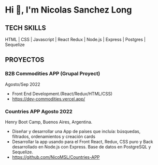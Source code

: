 # Hi 👋, I'm Nicolas Sanchez Long


## TECH SKILLS
HTML | CSS | Javascript | React Redux | Node.js | Express | Postgres | Sequelize


## PROYECTOS
### B2B Commodities APP (Grupal Proyect)
Agosto/Sep 2022
- Front End Development.(React/Redux/HTML/CSS)
- https://dev-commodities.vercel.app/

### Countries APP Agosto 2022
Henry Boot Camp, Buenos Aires, Argentina. 
- Diseñar y desarrollar una App de países que incluía: búsquedas, filtrados, ordenamientos y creación cards
- Desarrollar la app usando para el Front React, Redux, CSS puro y Back desarrollado en Node.js con Express. Base de datos en PostgreSQL y Sequelize.
- https://github.com/NicoMSL/Countries-APP
